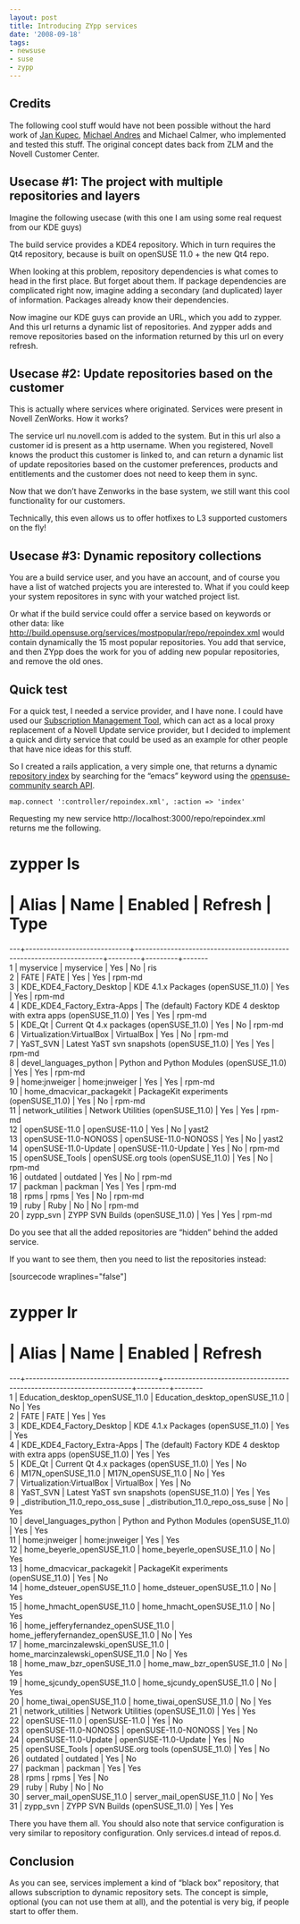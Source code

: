 ```yaml
---
layout: post
title: Introducing ZYpp services
date: '2008-09-18'
tags:
- newsuse
- suse
- zypp
---
```


## Credits

The following cool stuff would have not been possible without the hard work of [Jan Kupec](http://jniq.blogspot.com/), [Michael Andres](http://lizards.opensuse.org/author/mlandres/) and Michael Calmer, who implemented and tested this stuff. The original concept dates back from ZLM and the Novell Customer Center.

## Usecase #1: The project with multiple repositories and layers

Imagine the following usecase (with this one I am using some real request from our KDE guys)

The build service provides a KDE4 repository. Which in turn requires the Qt4 repository, because is built on openSUSE 11.0 + the new Qt4 repo.

When looking at this problem, repository dependencies is what comes to head in the first place. But forget about them. If package dependencies are complicated right now, imagine adding a secondary (and duplicated) layer of information. Packages already know their dependencies.

Now imagine our KDE guys can provide an URL, which you add to zypper. And this url returns a dynamic list of repositories. And zypper adds and remove repositories based on the information returned by this url on every refresh.

## Usecase #2: Update repositories based on the customer

This is actually where services where originated. Services were present in Novell ZenWorks. How it works?

The service url nu.novell.com is added to the system. But in this url also a customer id is present as a http username. When you registered, Novell knows the product this customer is linked to, and can return a dynamic list of update repositories based on the customer preferences, products and entitlements and the customer does not need to keep them in sync.

Now that we don’t have Zenworks in the base system, we still want this cool functionality for our customers.

Technically, this even allows us to offer hotfixes to L3 supported customers on the fly!

## Usecase #3: Dynamic repository collections

You are a build service user, and you have an account, and of course you have a list of watched projects you are interested to. What if you could keep your system repositores in sync with your watched project list.

Or what if the build service could offer a service based on keywords or other data: like http://build.opensuse.org/services/mostpopular/repo/repoindex.xml would contain dynamically the 15 most popular repositories. You add that service, and then ZYpp does the work for you of adding new popular repositories, and remove the old ones.

## Quick test

For a quick test, I needed a service provider, and I have none. I could have used our [Subscription Management Tool](http://www.novell.com/linux/smt/), which can act as a local proxy replacement of a Novell Update service provider, but I decided to implement a quick and dirty service that could be used as an example for other people that have nice ideas for this stuff.

So I created a rails application, a very simple one, that returns a dynamic [repository index](http://en.opensuse.org/Standards/Repository_Index_Service) by searching for the “emacs” keyword using the [opensuse-community search API](http://api.opensuse-community.org/searchservice/Search/Simple/openSUSE_110/emacs).

```
map.connect ':controller/repoindex.xml', :action => 'index'
```

Requesting my new service http://localhost:3000/repo/repoindex.xml returns me the following.

# zypper ls  
# | Alias | Name | Enabled | Refresh | Type  
---+-----------------------------+---------------------------------------------------------------------+---------+---------+-------  
1 | myservice | myservice | Yes | No | ris  
2 | FATE | FATE | Yes | Yes | rpm-md  
3 | KDE\_KDE4\_Factory\_Desktop | KDE 4.1.x Packages (openSUSE\_11.0) | Yes | Yes | rpm-md  
4 | KDE\_KDE4\_Factory\_Extra-Apps | The (default) Factory KDE 4 desktop with extra apps (openSUSE\_11.0) | Yes | Yes | rpm-md  
5 | KDE\_Qt | Current Qt 4.x packages (openSUSE\_11.0) | Yes | No | rpm-md  
6 | Virtualization:VirtualBox | VirtualBox | Yes | No | rpm-md  
7 | YaST\_SVN | Latest YaST svn snapshots (openSUSE\_11.0) | Yes | Yes | rpm-md  
8 | devel\_languages\_python | Python and Python Modules (openSUSE\_11.0) | Yes | Yes | rpm-md  
9 | home:jnweiger | home:jnweiger | Yes | Yes | rpm-md  
10 | home\_dmacvicar\_packagekit | PackageKit experiments (openSUSE\_11.0) | Yes | No | rpm-md  
11 | network\_utilities | Network Utilities (openSUSE\_11.0) | Yes | Yes | rpm-md  
12 | openSUSE-11.0 | openSUSE-11.0 | Yes | No | yast2  
13 | openSUSE-11.0-NONOSS | openSUSE-11.0-NONOSS | Yes | No | yast2  
14 | openSUSE-11.0-Update | openSUSE-11.0-Update | Yes | No | rpm-md  
15 | openSUSE\_Tools | openSUSE.org tools (openSUSE\_11.0) | Yes | No | rpm-md  
16 | outdated | outdated | Yes | No | rpm-md  
17 | packman | packman | Yes | Yes | rpm-md  
18 | rpms | rpms | Yes | No | rpm-md  
19 | ruby | Ruby | No | No | rpm-md  
20 | zypp\_svn | ZYPP SVN Builds (openSUSE\_11.0) | Yes | Yes | rpm-md  

Do you see that all the added repositories are “hidden” behind the added service.

If you want to see them, then you need to list the repositories instead:

[sourcecode wraplines="false"]  
# zypper lr  
# | Alias | Name | Enabled | Refresh  
---+-------------------------------------+---------------------------------------------------------------------+---------+--------  
1 | Education\_desktop\_openSUSE\_11.0 | Education\_desktop\_openSUSE\_11.0 | No | Yes  
2 | FATE | FATE | Yes | Yes  
3 | KDE\_KDE4\_Factory\_Desktop | KDE 4.1.x Packages (openSUSE\_11.0) | Yes | Yes  
4 | KDE\_KDE4\_Factory\_Extra-Apps | The (default) Factory KDE 4 desktop with extra apps (openSUSE\_11.0) | Yes | Yes  
5 | KDE\_Qt | Current Qt 4.x packages (openSUSE\_11.0) | Yes | No  
6 | M17N\_openSUSE\_11.0 | M17N\_openSUSE\_11.0 | No | Yes  
7 | Virtualization:VirtualBox | VirtualBox | Yes | No  
8 | YaST\_SVN | Latest YaST svn snapshots (openSUSE\_11.0) | Yes | Yes  
9 | \_distribution\_11.0\_repo\_oss\_suse | \_distribution\_11.0\_repo\_oss\_suse | No | Yes  
10 | devel\_languages\_python | Python and Python Modules (openSUSE\_11.0) | Yes | Yes  
11 | home:jnweiger | home:jnweiger | Yes | Yes  
12 | home\_beyerle\_openSUSE\_11.0 | home\_beyerle\_openSUSE\_11.0 | No | Yes  
13 | home\_dmacvicar\_packagekit | PackageKit experiments (openSUSE\_11.0) | Yes | No  
14 | home\_dsteuer\_openSUSE\_11.0 | home\_dsteuer\_openSUSE\_11.0 | No | Yes  
15 | home\_hmacht\_openSUSE\_11.0 | home\_hmacht\_openSUSE\_11.0 | No | Yes  
16 | home\_jefferyfernandez\_openSUSE\_11.0 | home\_jefferyfernandez\_openSUSE\_11.0 | No | Yes  
17 | home\_marcinzalewski\_openSUSE\_11.0 | home\_marcinzalewski\_openSUSE\_11.0 | No | Yes  
18 | home\_maw\_bzr\_openSUSE\_11.0 | home\_maw\_bzr\_openSUSE\_11.0 | No | Yes  
19 | home\_sjcundy\_openSUSE\_11.0 | home\_sjcundy\_openSUSE\_11.0 | No | Yes  
20 | home\_tiwai\_openSUSE\_11.0 | home\_tiwai\_openSUSE\_11.0 | No | Yes  
21 | network\_utilities | Network Utilities (openSUSE\_11.0) | Yes | Yes  
22 | openSUSE-11.0 | openSUSE-11.0 | Yes | No  
23 | openSUSE-11.0-NONOSS | openSUSE-11.0-NONOSS | Yes | No  
24 | openSUSE-11.0-Update | openSUSE-11.0-Update | Yes | No  
25 | openSUSE\_Tools | openSUSE.org tools (openSUSE\_11.0) | Yes | No  
26 | outdated | outdated | Yes | No  
27 | packman | packman | Yes | Yes  
28 | rpms | rpms | Yes | No  
29 | ruby | Ruby | No | No  
30 | server\_mail\_openSUSE\_11.0 | server\_mail\_openSUSE\_11.0 | No | Yes  
31 | zypp\_svn | ZYPP SVN Builds (openSUSE\_11.0) | Yes | Yes

There you have them all. You should also note that service configuration is very similar to repository configuration. Only services.d intead of repos.d.

## Conclusion

As you can see, services implement a kind of “black box” repository, that allows subscription to dynamic repository sets. The concept is simple, optional (you can not use them at all), and the potential is very big, if people start to offer them.

